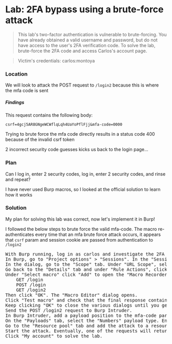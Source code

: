 # Lab: 2FA bypass using a brute-force attack

>This lab's two-factor authentication is vulnerable to brute-forcing. You have already obtained a valid username and password, but do not have access to the user's 2FA verification code. To solve the lab, brute-force the 2FA code and access Carlos's account page.

>Victim's credentials: carlos:montoya

### Location
We will look to attack the POST request to `/login2` because this is where the mfa code is sent

##### Findings
This request contains the following body:

`csrf=4gcj5AR8GNgeWCWflqLqh4UaYoPflFjj&mfa-code=0000`

Trying to brute force the mfa code directly results in a status code 400 because of the invalid csrf token

2 incorrect security code guesses kicks us back to the login page...

### Plan
Can I log in, enter 2 security codes, log in, enter 2 security codes, and rinse and repeat?

I have never used Burp macros, so I looked at the official solution to learn how it works

### Solution
My plan for solving this lab was correct, now let's implement it in Burp!

I followed the below steps to brute force the valid mfa-code. The macro re-authenticates every time that an mfa brute force attack occurs, it appears that `csrf` param and session cookie are passed from authentication to `/login2`

<pre>
With Burp running, log in as carlos and investigate the 2FA verification process. Notice that if you enter the wrong code twice, you will be logged out again. You need to use Burp's session handling features to log back in automatically before sending each request.
In Burp, go to "Project options" > "Sessions". In the "Session Handling Rules" panel, click "Add". The "Session handling rule editor" dialog opens.
In the dialog, go to the "Scope" tab. Under "URL Scope", select the option "Include all URLs".
Go back to the "Details" tab and under "Rule Actions", click "Add" > "Run a macro".
Under "Select macro" click "Add" to open the "Macro Recorder". Select the following 3 requests:
    GET /login
    POST /login
    GET /login2
Then click "OK". The "Macro Editor" dialog opens.
Click "Test macro" and check that the final response contains the page asking you to provide the 4-digit security code. This confirms that the macro is working correctly.
Keep clicking "OK" to close the various dialogs until you get back to the main Burp window. The macro will now automatically log you back in as Carlos before each request is sent by Burp Intruder.
Send the POST /login2 request to Burp Intruder.
In Burp Intruder, add a payload position to the mfa-code parameter.
On the "Payloads" tab, select the "Numbers" payload type. Enter the range 0 - 9999 and set the step to 1. Set the min/max integer digits to 4 and max fraction digits to 0. This will create a payload for every possible 4-digit integer.
Go to the "Resource pool" tab and add the attack to a resource pool with the "Maximum concurrent requests" set to 1.
Start the attack. Eventually, one of the requests will return a 302 status code. Right-click on this request and select "Show response in browser". Copy the URL and load it in your browser.
Click "My account" to solve the lab.
</pre>
